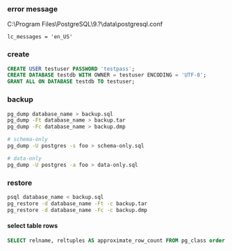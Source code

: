 ### error message
C:\Program Files\PostgreSQL\9.?\data\postgresql.conf

	lc_messages = 'en_US'

### create
```sql
CREATE USER testuser PASSWORD 'testpass';
CREATE DATABASE testdb WITH OWNER = testuser ENCODING = 'UTF-8';
GRANT ALL ON DATABASE testdb TO testuser;
```

### backup
```sh
pg_dump database_name > backup.sql
pg_dump -Ft database_name > backup.tar
pg_dump -Fc database_name > backup.dmp

# schema-only
pg_dump -U postgres -s foo > schema-only.sql

# data-only
pg_dump -U postgres -a foo > data-only.sql
```


### restore
```sh
psql database_name < backup.sql
pg_restore -d database_name -Ft -c backup.tar
pg_restore -d database_name -Fc -c backup.dmp
```

#### select table rows
```sql
SELECT relname, reltuples AS approximate_row_count FROM pg_class order by relname
```

